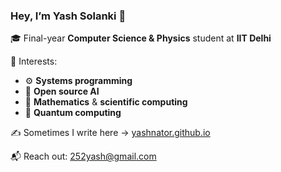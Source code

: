 ### Hey, I’m Yash Solanki 👋

🎓 Final-year **Computer Science & Physics** student at **IIT Delhi**  

🚀 Interests:
- ⚙️ **Systems programming**
- 🧬 **Open source AI**
- 📐 **Mathematics** & **scientific computing**
- 🧊 **Quantum computing**

✍️ Sometimes I write here → [yashnator.github.io](https://yashnator.github.io)

📬 Reach out: [252yash@gmail.com](mailto:252yash@gmail.com)
